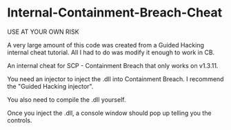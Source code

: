 # Internal-Containment-Breach-Cheat

USE AT YOUR OWN RISK

A very large amount of this code was created from a Guided Hacking internal cheat tutorial. All I had to do was modify it enough to work in CB.

An internal cheat for SCP - Containment Breach that only works on v1.3.11.

You need an injector to inject the .dll into Containment Breach. I recommend the "Guided Hacking injector".

You also need to compile the .dll yourself.

Once you inject the .dll, a console window should pop up telling you the controls.
